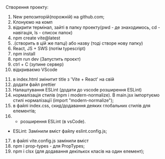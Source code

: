 Створення проекту:

1. New репозиторій(порожній) на github.com;
2. Клонуємо на комп
3. відкрити термінал, зайті в папку проекту(pwd - де знаходимось, cd -
   навігація, ls - список папок)
4. npm create vite@latest
5. .(створить в цій же папці) або назву (тоді створе нову папку)
6. React, JS + SWS (потім typescript)
7. npm install
8. npm run dev (Запустить проєкт)
9. ctrl + С (зупине сервер)
10. відкриваємо VScode
<!-- ------------------ -->
11. в index.html змінитит title з 'Vite + React' на свій
12. додати файл prettier
13. Налаштування ESLint (додати до vscode розширення ESLint)
    <!-- ------ -->
14. нормалізація стилів (npm i modern-normalize). В main.jsx імпортуємо стилі
    нормалізації (import "modern-normalize");
15. в файлі index.css, скид/додавання деяких глобальних стилів для елементів;
16. - розширення ESLint (в vsCode).

- ESLint: Замінили вміст файлу eslint.config.js;

17. в файлі vite.config.js замінили вміст
18. npm i prop-types - для PropTypes;
19. npm i clsx (для додавання декількох класів на один елемент);

<!--  -->
